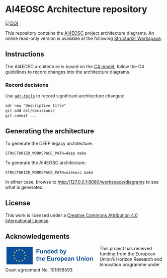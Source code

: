 # AI4EOSC Architecture repository

[![DOI](https://zenodo.org/badge/587778839.svg)](https://zenodo.org/doi/10.5281/zenodo.13343446)

This repository contains the [AI4EOSC](https://ai4eosc.eu) project architecture
diagrams. An online read-only version is available at the following
[Structurizr Workspace](https://structurizr.com/share/73873/2f769b91-f208-41b0-b79f-5e196435bdb1).

## Instructions

The AI4EOSC architecture is based on the [C4 model](https://c4model.com/),
follow the C4 guidelines to record changes into the architecture diagrams.

### Record decisions

Use [`adr-tools`](https://github.com/npryce/adr-tools) to record significant
architecture changes:

    adr new "Descriptive title"
    git add dsl/decisions/
    git commit ...


## Generating the architecture

To generate the DEEP legacy architecture:

    STRUCTURIZR_WORKSPACE_PATH=deep make

To generate the AI4EOSC architecture:

    STRUCTURIZR_WORKSPACE_PATH=ai4eosc make

In either case, browse to http://127.0.0.1:8080/workspace/diagrams to see what
is generated.

## License

This work is licensed under a
[Creative Commons Attribution 4.0 International License](https://github.com/AI4EOSC/ai4-architecture/blob/main/LICENSE).

## Acknowledgements

<img width=300 align="left" src="https://raw.githubusercontent.com/AI4EOSC/.github/main/profile/EN-Funded.jpg" alt="Funded by the European Union" />

This project has received funding from the European Union’s Horizon Research and Innovation programme under Grant agreement No. 101058593
